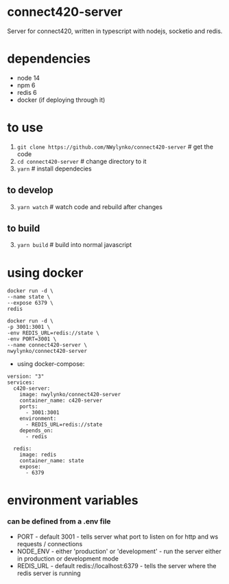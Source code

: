 # connect420-server
Server for connect420, written in typescript with nodejs, socketio and redis.

# dependencies
- node 14
- npm 6
- redis 6
- docker (if deploying through it)

# to use

1. `git clone https://github.com/NWylynko/connect420-server` # get the code
2. `cd connect420-server` # change directory to it
2. `yarn` # install dependecies

## to develop

3. `yarn watch` # watch code and rebuild after changes 


## to build

3. `yarn build` # build into normal javascript


# using docker

```
docker run -d \
--name state \
--expose 6379 \
redis

docker run -d \
-p 3001:3001 \
-env REDIS_URL=redis://state \
-env PORT=3001 \
--name connect420-server \
nwylynko/connect420-server
```

- using docker-compose:
```
version: "3"
services:
  c420-server:
    image: nwylynko/connect420-server
    container_name: c420-server
    ports:
      - 3001:3001
    environment:
      - REDIS_URL=redis://state
    depends_on:
      - redis

  redis:
    image: redis
    container_name: state
    expose:
      - 6379
```

# environment variables
### can be defined from a .env file 
- PORT - default 3001 - tells server what port to listen on for http and ws requests / connections
- NODE_ENV - either 'production' or 'development' - run the server either in production or development mode
- REDIS_URL - default redis://localhost:6379 - tells the server where the redis server is running
